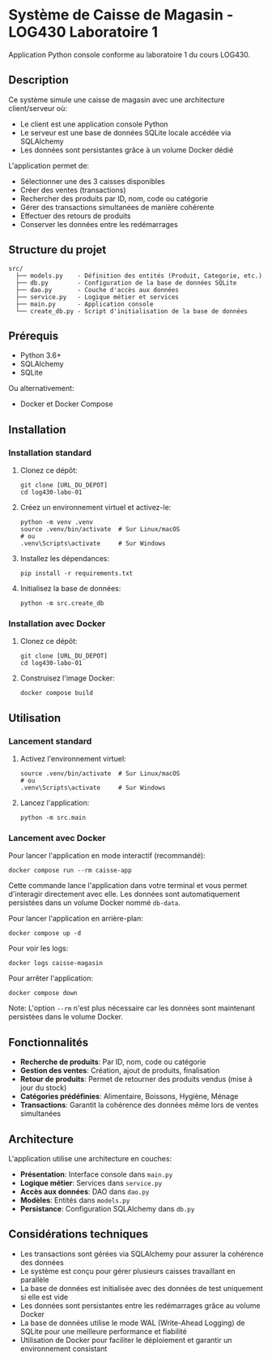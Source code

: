 # Système de Caisse de Magasin - LOG430 Laboratoire 1

Application Python console conforme au laboratoire 1 du cours LOG430.

## Description

Ce système simule une caisse de magasin avec une architecture client/serveur où:
- Le client est une application console Python
- Le serveur est une base de données SQLite locale accédée via SQLAlchemy
- Les données sont persistantes grâce à un volume Docker dédié

L'application permet de:
- Sélectionner une des 3 caisses disponibles
- Créer des ventes (transactions)
- Rechercher des produits par ID, nom, code ou catégorie
- Gérer des transactions simultanées de manière cohérente
- Effectuer des retours de produits
- Conserver les données entre les redémarrages

## Structure du projet

```
src/
  ├── models.py    - Définition des entités (Produit, Categorie, etc.)
  ├── db.py        - Configuration de la base de données SQLite
  ├── dao.py       - Couche d'accès aux données
  ├── service.py   - Logique métier et services
  ├── main.py      - Application console
  └── create_db.py - Script d'initialisation de la base de données
```

## Prérequis

- Python 3.6+
- SQLAlchemy
- SQLite

Ou alternativement:
- Docker et Docker Compose

## Installation

### Installation standard

1. Clonez ce dépôt:
   ```
   git clone [URL_DU_DEPOT]
   cd log430-labo-01
   ```

2. Créez un environnement virtuel et activez-le:
   ```
   python -m venv .venv
   source .venv/bin/activate  # Sur Linux/macOS
   # ou
   .venv\Scripts\activate     # Sur Windows
   ```

3. Installez les dépendances:
   ```
   pip install -r requirements.txt
   ```

4. Initialisez la base de données:
   ```
   python -m src.create_db
   ```

### Installation avec Docker

1. Clonez ce dépôt:
   ```
   git clone [URL_DU_DEPOT]
   cd log430-labo-01
   ```

2. Construisez l'image Docker:
   ```
   docker compose build
   ```

## Utilisation

### Lancement standard

1. Activez l'environnement virtuel:
   ```
   source .venv/bin/activate  # Sur Linux/macOS
   # ou
   .venv\Scripts\activate     # Sur Windows
   ```

2. Lancez l'application:
   ```
   python -m src.main
   ```

### Lancement avec Docker

Pour lancer l'application en mode interactif (recommandé):
```
docker compose run --rm caisse-app
```

Cette commande lance l'application dans votre terminal et vous permet d'interagir directement avec elle. Les données sont automatiquement persistées dans un volume Docker nommé `db-data`.

Pour lancer l'application en arrière-plan:
```
docker compose up -d
```

Pour voir les logs:
```
docker logs caisse-magasin
```

Pour arrêter l'application:
```
docker compose down
```

Note: L'option `--rm` n'est plus nécessaire car les données sont maintenant persistées dans le volume Docker.

## Fonctionnalités

- **Recherche de produits**: Par ID, nom, code ou catégorie
- **Gestion des ventes**: Création, ajout de produits, finalisation
- **Retour de produits**: Permet de retourner des produits vendus (mise à jour du stock)
- **Catégories prédéfinies**: Alimentaire, Boissons, Hygiène, Ménage
- **Transactions**: Garantit la cohérence des données même lors de ventes simultanées

## Architecture

L'application utilise une architecture en couches:
- **Présentation**: Interface console dans `main.py`
- **Logique métier**: Services dans `service.py`
- **Accès aux données**: DAO dans `dao.py`
- **Modèles**: Entités dans `models.py`
- **Persistance**: Configuration SQLAlchemy dans `db.py`

## Considérations techniques

- Les transactions sont gérées via SQLAlchemy pour assurer la cohérence des données
- Le système est conçu pour gérer plusieurs caisses travaillant en parallèle
- La base de données est initialisée avec des données de test uniquement si elle est vide
- Les données sont persistantes entre les redémarrages grâce au volume Docker
- La base de données utilise le mode WAL (Write-Ahead Logging) de SQLite pour une meilleure performance et fiabilité
- Utilisation de Docker pour faciliter le déploiement et garantir un environnement consistant

